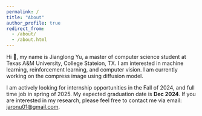 ```yaml
---
permalink: /
title: "About"
author_profile: true
redirect_from: 
  - /about/
  - /about.html
---
```


Hi 👋, my name is Jianglong Yu, a master of computer science student at Texas A&M University, College Stateion, TX. I am interested in machine learning, reinforcement learning, and computer vision. I am currently working on the compress image using diffusion model.

I am actively looking for internship opportunities in the Fall of 2024, and full time job in spring of 2025. My expected graduation date is **Dec 2024**. If you are interested in my research, please feel free to contact me via email: jaronu01@gmail.com.


